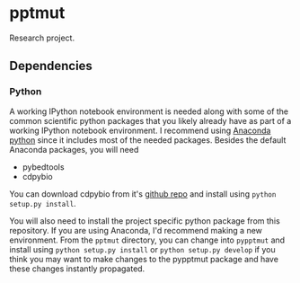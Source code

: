 pptmut
======

Research project.

## Dependencies

### Python

A working IPython notebook environment is needed along with some of the common
scientific python packages that you likely already have as part of a working
IPython notebook environment. I recommend using 
[Anaconda python](https://store.continuum.io/cshop/anaconda/) since it includes
most of the needed packages. Besides the default Anaconda packages, you will 
need

* pybedtools
* cdpybio

You can download cdpybio from it's [github
repo](https://github.com/cdeboever3/cdpybio) and install using 
`python setup.py install`.

You will also need to install the project specific python package from this
repository. If you are using Anaconda, I'd recommend making a new environment.
From the `pptmut` directory, you can change into `pypptmut` and install using
`python setup.py install` or `python setup.py develop` if you think you may want
to make changes to the pypptmut package and have these changes instantly 
propagated.
